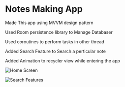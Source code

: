 
# Notes Making App

Made This app using MVVM design pattern

Used Room persistence library to Manage Databaser

Used coroutines to perform tasks in other thread

Added Search Feature to Search a perticular note

Added Animation to recycler view while entering the app

![Home Screen](https://firebasestorage.googleapis.com/v0/b/netflix-clone-e2f38.appspot.com/o/Screenshot_2021-06-28-12-30-24-82_80b9038cc322daa72b6ffc8e7b5c133a.jpg?alt=media&token=94decb06-8c6d-4acd-a91d-34725c195858)

![Search Features](https://firebasestorage.googleapis.com/v0/b/netflix-clone-e2f38.appspot.com/o/Screenshot_2021-06-28-12-31-37-15_80b9038cc322daa72b6ffc8e7b5c133a.jpg?alt=media&token=a2cadb39-984b-47f1-9477-12e55ee10add)
